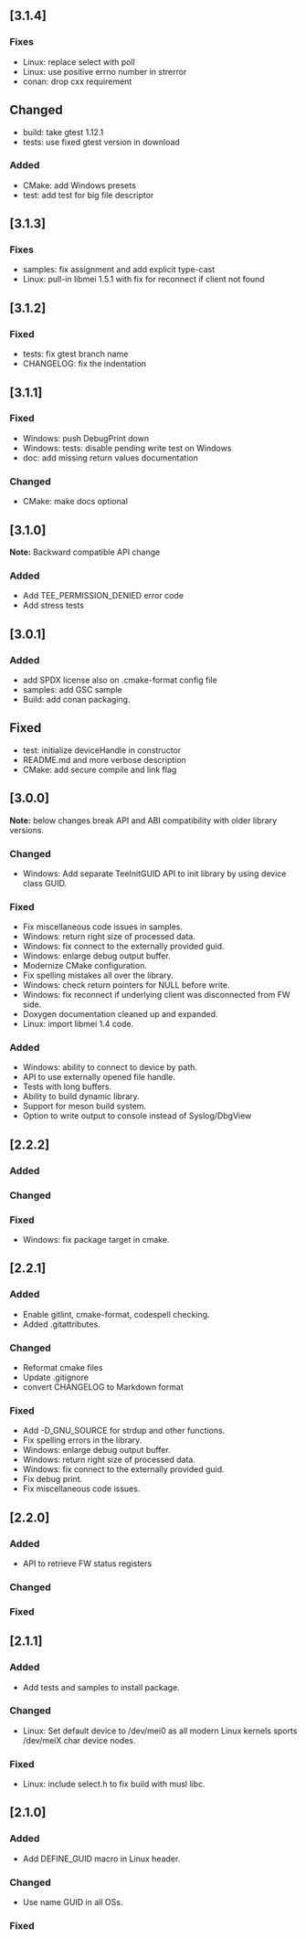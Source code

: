 ## [3.1.4]

### Fixes
 - Linux: replace select with poll
 - Linux: use positive errno number in strerror
 - conan: drop cxx requirement

## Changed
 - build: take gtest 1.12.1
 - tests: use fixed gtest version in download

### Added
 - CMake: add Windows presets
 - test: add test for big file descriptor

## [3.1.3]

### Fixes
 - samples: fix assignment and add explicit type-cast
 - Linux: pull-in libmei 1.5.1 with fix for reconnect if client not found

## [3.1.2]

### Fixed

 - tests: fix gtest branch name
 - CHANGELOG: fix the indentation

## [3.1.1]

### Fixed

 - Windows: push DebugPrint down
 - Windows: tests: disable pending write test on Windows
 - doc: add missing return values documentation

### Changed

 - CMake: make docs optional


## [3.1.0]

**Note:** Backward compatible API change

### Added

 - Add TEE_PERMISSION_DENIED error code
 - Add stress tests

## [3.0.1]

### Added
 - add SPDX license also on .cmake-format config file
 - samples: add GSC sample
 - Build: add conan packaging.

## Fixed
 - test: initialize deviceHandle in constructor
 - README.md and more verbose description
 - CMake: add secure compile and link flag

## [3.0.0]

**Note:** below changes break API and ABI compatibility with older library versions.

### Changed
 - Windows: Add separate TeeInitGUID API to init library by using device class GUID.

### Fixed
 - Fix miscellaneous code issues in samples.
 - Windows: return right size of processed data.
 - Windows: fix connect to the externally provided guid.
 - Windows: enlarge debug output buffer.
 - Modernize CMake configuration.
 - Fix spelling mistakes all over the library.
 - Windows: check return pointers for NULL before write.
 - Windows: fix reconnect if underlying client was disconnected from FW side.
 - Doxygen documentation cleaned up and expanded.
 - Linux: import libmei 1.4 code.

### Added
 - Windows: ability to connect to device by path.
 - API to use externally opened file handle.
 - Tests with long buffers.
 - Ability to build dynamic library.
 - Support for meson build system.
 - Option to write output to console instead of Syslog/DbgView

## [2.2.2]

### Added

### Changed

### Fixed
 - Windows: fix package target in cmake.

## [2.2.1]

### Added
 - Enable gitlint, cmake-format, codespell checking.
 - Added .gitattributes.

### Changed
 - Reformat cmake files
 - Update .gitignore
 - convert CHANGELOG to Markdown format

### Fixed
 - Add -D_GNU_SOURCE for strdup and other functions.
 - Fix spelling errors in the library.
 - Windows: enlarge debug output buffer.
 - Windows: return right size of processed data.
 - Windows: fix connect to the externally provided guid.
 - Fix debug print.
 - Fix miscellaneous code issues.


## [2.2.0]

### Added
 - API to retrieve FW status registers

### Changed

### Fixed


## [2.1.1]

### Added
 - Add tests and samples to install package.

### Changed
 - Linux: Set default device to /dev/mei0 as all modern Linux kernels sports /dev/meiX char device nodes.

### Fixed
 - Linux: include select.h to fix build with musl libc.


## [2.1.0]

### Added
 - Add DEFINE_GUID macro in Linux header.

### Changed
 - Use name GUID in all OSs.

### Fixed

